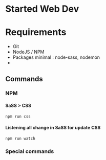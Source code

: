 # Started Web Dev

# Requirements
- Git
- NodeJS / NPM
- Packages minimal : node-sass, nodemon
- 

## Commands
### NPM 

#### SaSS > CSS
```
npm run css
```
#### Listening all change in SaSS for update CSS
```
npm run watch
```


### Special commands
